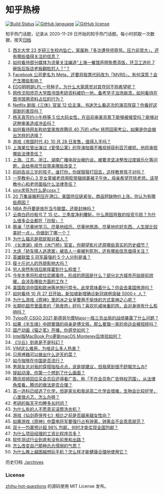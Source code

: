# 知乎热榜
[![Build Status](https://github.com/ToWeLong/zhihu-hot-questions/workflows/CI/badge.svg)](https://github.com/ToWeLong/zhihu-hot-questions/actions)
[![GitHub language](https://img.shields.io/badge/language-golang-orange.svg)](https://golang.org/)
[![GitHub license](https://img.shields.io/github/license/ToWeLong/zhihu-hot-questions)](https://github.com/ToWeLong/zhihu-hot-questions/blob/main/LICENSE)

知乎热门话题，记录从 2020-11-29 日开始的知乎热门话题。每小时抓取一次数据，按天[归档](./archives)

<!-- BEGIN -->

1. [西北大学 23 岁研三生校内坠亡，家属称「多次遭导师辱骂，压力非常大」，还有哪些值得关注的信息？](https://www.zhihu.com/question/495105171)
1. [如何看待部分媒体为流量关注编造“上海一餐馆声明免费添饭，环卫工连吃 7 碗饭后饭店老板翻脸怼人？”？](https://www.zhihu.com/question/495059975)
1. [Facebook 公司更名为 Meta，还要将股票代码改为「MVRS」，有何深意？会产生哪些影响？](https://www.zhihu.com/question/495192424)
1. [EDG明明是LPL一号种子，为什么大家感觉对其夺冠不抱希望呢？](https://www.zhihu.com/question/494713768)
1. [网传沈阳师范大学图书馆考研资料被扔一地，备考学子当场崩溃，如何看待在图书馆用资料占位的行为？](https://www.zhihu.com/question/495198247)
1. [Netflix 剧版《三体》官宣 12 位主演，书迷怎么看这次的演员阵容？你看好这部剧的表现吗？](https://www.zhihu.com/question/495214844)
1. [杨天真签约小牛杨等 5 位大码女性，在目前审美背景下能够被接受吗？能够对这种审美造成冲击吗？](https://www.zhihu.com/question/495136577)
1. [如何看待网友称劝堂弟放弃腾讯 40 万的 offer 转而回家考公，如果是你会做出怎样的选择？](https://www.zhihu.com/question/494706598)
1. [游戏《帝国时代 4》10 月 28 日发售，值得入手吗？](https://www.zhihu.com/question/494477095)
1. [上海某位曾出演过《爱情公寓》的导演拍摄不雅视频获利百万被抓，他将承担哪些法律责任？](https://www.zhihu.com/question/495136246)
1. [上海、江苏、浙江、湖南广播电视台被约谈，被要求坚决整改过度娱乐化等问题，会给电视节目带来哪些改变？](https://www.zhihu.com/question/495263603)
1. [妈妈告诉三岁的孩子，谁打你，你就狠狠打回去，这样教育孩子对吗？](https://www.zhihu.com/question/494751778)
1. [一早教中心 3 岁女童被老师用胶带捆绑裹被子午休，母亲希望开除老师，该早教中心和老师面临什么法律责任？](https://www.zhihu.com/question/495000512)
1. [sinx求导为什么是cosx？](https://www.zhihu.com/question/431170314)
1. [20 万集装箱积压在港口，美国供应链紧张，商品短缺物价上涨，你认为有哪些原因？](https://www.zhihu.com/question/494685861)
1. [NBA 乔丹要是放在当今联盟，还能封神吗？](https://www.zhihu.com/question/494003731)
1. [云南白药炒股亏了 15 亿，三季度净利腰斩，什么原因导致的投资亏损？为什么很多企业都在「炒股」？](https://www.zhihu.com/question/495004398)
1. [蔡澜「尽量地学习、尽量地经历、尽量地旅游、尽量地吃好东西、人生就比较美好一点」，你做到了哪一个？](https://www.zhihu.com/question/494470638)
1. [为什么猫总是把屁股对着人？](https://www.zhihu.com/question/346208731)
1. [《长津湖》续作《水门桥》官宣，你期望影片还原哪些真实的历史细节？](https://www.zhihu.com/question/495132702)
1. [大连「轿车撞人逃逸案」被告人一审被判死刑，还有哪些信息值得关注？](https://www.zhihu.com/question/495227151)
1. [英雄联盟 S 冠军最强的 5 个人分别是谁？](https://www.zhihu.com/question/494407063)
1. [瘦十斤对人的外貌影响大吗？](https://www.zhihu.com/question/35846120)
1. [穷人突然有钱后能挥霍到什么程度？](https://www.zhihu.com/question/494101013)
1. [今年冬季将形成拉尼娜事件，形成的原因是什么？部分北方城市开始提前供暖，会涉及哪些方面的工作？](https://www.zhihu.com/question/495017310)
1. [美国取消中国和欧洲等地旅行禁令，此举意味着什么？你会去美国旅游吗？](https://www.zhihu.com/question/494653257)
1. [如何看待 10 月 27 日开始，新加坡新增确诊新冠病例突破 5000＋ 人？](https://www.zhihu.com/question/494966445)
1. [为什么游戏《原神》里的冰之女皇要用不愉快的方式拿神之心呢？](https://www.zhihu.com/question/494677043)
1. [长期吃超市里面卖的「熟食肉」好吗？喜欢吃咸味重的肉，会对身体有什么影响吗？](https://www.zhihu.com/question/492526714)
1. [Tyloo在 CSGO 2021 斯德哥尔摩Major一胜三负出局的战绩暴露了什么问题？](https://www.zhihu.com/question/495178768)
1. [如果《半生缘》中顾曼璐的母亲是傅文佩，那么曼璐一家的命运会被扭转吗？](https://www.zhihu.com/question/433788526)
1. [国产动画《猫之茗》开播，你感觉如何？](https://www.zhihu.com/question/494397661)
1. [Intel版MacBook Pro更新macOS Monterey后体验如何？](https://www.zhihu.com/question/494593747)
1. [《沙丘》到底是不是科幻？](https://www.zhihu.com/question/493404220)
1. [VIM这么难用，为啥这么多人热衷？](https://www.zhihu.com/question/437735833)
1. [只用烤箱可以做出什么逆天的菜？](https://www.zhihu.com/question/20642227)
1. [如今咖啡在中国是否流行？](https://www.zhihu.com/question/483811742)
1. [男朋友总对我的穿搭指指点点，说是提建议，但我感到很不舒服怎么办?](https://www.zhihu.com/question/494384872)
1. [提起动漫，你第一个想到了什么画面？](https://www.zhihu.com/question/489081376)
1. [腾讯视频回应买会员后还得看广告，称「不在会员免广告特权范围」，从法律角度看，腾讯的做法是否合理？](https://www.zhihu.com/question/494785308)
1. [高一选科已经选了化学，但是家长和我说高二化学会很难，生物会比较好学，心里很忐忑，怎么办呀？](https://www.zhihu.com/question/416822698)
1. [考研的每天平均睡多长时间？](https://www.zhihu.com/question/475805911)
1. [为什么有的人不愿意买滚筒洗衣机？](https://www.zhihu.com/question/393287010)
1. [游戏《仙剑奇侠传七》相比之前是否越来越女性向？](https://www.zhihu.com/question/493405577)
1. [如果游戏《原神》中雷电将军要强行占有钟离，钟离会不会乖乖就范？](https://www.zhihu.com/question/493888464)
1. [双十一包裹预计超 98% 包邮，何时才能实现全国包邮？](https://www.zhihu.com/question/495020063)
1. [为什么项目经理的工资比程序员多？](https://www.zhihu.com/question/491218290)
1. [软件测试行业到底有没有前景和出路？](https://www.zhihu.com/question/317754170)
1. [怎么改变自己那种怂怂懦弱的气质？](https://www.zhihu.com/question/494092149)
1. [为什么晚上越困越想玩手机？怎么样才能健康合理地使用它？](https://www.zhihu.com/question/494666732)

<!-- END -->

历史归档 [./archives](./archives)


### License
[zhihu-hot-questions](https://github.com/towelong/zhihu-hot-questions) 的源码使用 MIT License 发布。